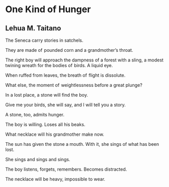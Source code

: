 # One Kind of Hunger
## Lehua M. Taitano
The Seneca carry stories in satchels.

They are made of  pounded corn and a grandmother’s throat.

The right boy will approach the dampness of a forest with a sling, a modest
twining wreath for the bodies of  birds. A liquid eye.

When ruffed from leaves, the breath of  flight is dissolute.

What else, the moment of  weightlessness before a great plunge?

In a lost place, a stone will find the boy.

Give me your birds, she will say, and I will tell you a story.

A stone, too, admits hunger.

The boy is willing. Loses all his beaks.

What necklace will his grandmother make now.

The sun has given the stone a mouth. With it, she sings of what has been lost.

She sings and sings and sings.

The boy listens, forgets, remembers. Becomes distracted.

The necklace will be heavy, impossible to wear.